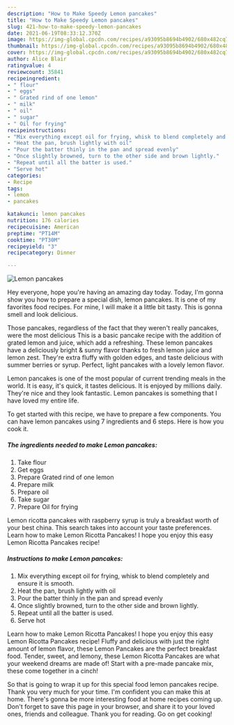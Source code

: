 ```yaml
---
description: "How to Make Speedy Lemon pancakes"
title: "How to Make Speedy Lemon pancakes"
slug: 421-how-to-make-speedy-lemon-pancakes
date: 2021-06-19T08:33:12.370Z
image: https://img-global.cpcdn.com/recipes/a93095b8694b4902/680x482cq70/lemon-pancakes-recipe-main-photo.jpg
thumbnail: https://img-global.cpcdn.com/recipes/a93095b8694b4902/680x482cq70/lemon-pancakes-recipe-main-photo.jpg
cover: https://img-global.cpcdn.com/recipes/a93095b8694b4902/680x482cq70/lemon-pancakes-recipe-main-photo.jpg
author: Alice Blair
ratingvalue: 4
reviewcount: 35841
recipeingredient:
- " flour"
- " eggs"
- " Grated rind of one lemon"
- " milk"
- " oil"
- " sugar"
- " Oil for frying"
recipeinstructions:
- "Mix everything except oil for frying, whisk to blend completely and ensure it is smooth."
- "Heat the pan, brush lightly with oil"
- "Pour the batter thinly in the pan and spread evenly"
- "Once slightly browned, turn to the other side and brown lightly."
- "Repeat until all the batter is used."
- "Serve hot"
categories:
- Recipe
tags:
- lemon
- pancakes

katakunci: lemon pancakes 
nutrition: 176 calories
recipecuisine: American
preptime: "PT14M"
cooktime: "PT30M"
recipeyield: "3"
recipecategory: Dinner

---
```



![Lemon pancakes](https://img-global.cpcdn.com/recipes/a93095b8694b4902/680x482cq70/lemon-pancakes-recipe-main-photo.jpg)

Hey everyone, hope you're having an amazing day today. Today, I'm gonna show you how to prepare a special dish, lemon pancakes. It is one of my favorites food recipes. For mine, I will make it a little bit tasty. This is gonna smell and look delicious.

Those pancakes, regardless of the fact that they weren&#39;t really pancakes, were the most delicious This is a basic pancake recipe with the addition of grated lemon and juice, which add a refreshing. These lemon pancakes have a deliciously bright &amp; sunny flavor thanks to fresh lemon juice and lemon zest. They&#39;re extra fluffy with golden edges, and taste delicious with summer berries or syrup. Perfect, light pancakes with a lovely lemon flavor.

Lemon pancakes is one of the most popular of current trending meals in the world. It is easy, it's quick, it tastes delicious. It is enjoyed by millions daily. They're nice and they look fantastic. Lemon pancakes is something that I have loved my entire life.


To get started with this recipe, we have to prepare a few components. You can have lemon pancakes using 7 ingredients and 6 steps. Here is how you cook it.

<!--inarticleads1-->

##### The ingredients needed to make Lemon pancakes:

1. Take  flour
1. Get  eggs
1. Prepare  Grated rind of one lemon
1. Prepare  milk
1. Prepare  oil
1. Take  sugar
1. Prepare  Oil for frying


Lemon ricotta pancakes with raspberry syrup is truly a breakfast worth of your best china. This search takes into account your taste preferences. Learn how to make Lemon Ricotta Pancakes! I hope you enjoy this easy Lemon Ricotta Pancakes recipe! 

<!--inarticleads2-->

##### Instructions to make Lemon pancakes:

1. Mix everything except oil for frying, whisk to blend completely and ensure it is smooth.
1. Heat the pan, brush lightly with oil
1. Pour the batter thinly in the pan and spread evenly
1. Once slightly browned, turn to the other side and brown lightly.
1. Repeat until all the batter is used.
1. Serve hot


Learn how to make Lemon Ricotta Pancakes! I hope you enjoy this easy Lemon Ricotta Pancakes recipe! Fluffy and delicious with just the right amount of lemon flavor, these Lemon Pancakes are the perfect breakfast food. Tender, sweet, and lemony, these Lemon Ricotta Pancakes are what your weekend dreams are made of! Start with a pre-made pancake mix, these come together in a cinch! 

So that is going to wrap it up for this special food lemon pancakes recipe. Thank you very much for your time. I'm confident you can make this at home. There's gonna be more interesting food at home recipes coming up. Don't forget to save this page in your browser, and share it to your loved ones, friends and colleague. Thank you for reading. Go on get cooking!
